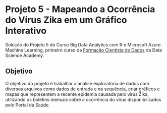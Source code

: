 # Projeto 5 - Mapeando a Ocorrência do Vírus Zika em um Gráfico Interativo

Solução do Projeto 5 do Curso Big Data Analytics com R e Microsoft Azure Machine Learning, primeiro curso da  [Formação Cientista de Dados](https://www.datascienceacademy.com.br/pages/formacao-cientista-de-dados) da Data Science Academy.

## Objetivo
O objetivo do projeto é trabalhar a análise exploratória de dados com diversos arquivos como dados de entrada e na sequência, criar gráficos e mapas que representem a recente epidemia causada pelo vírus Zika, utilizando os boletins mensais sobre a ocorrência do vírus disponibilizados pelo Portal da Saúde.